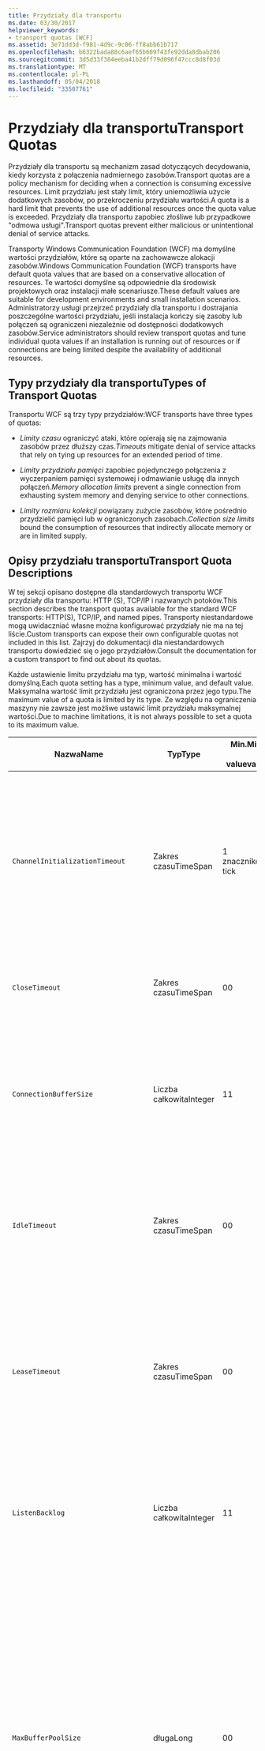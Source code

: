 ```yaml
---
title: Przydziały dla transportu
ms.date: 03/30/2017
helpviewer_keywords:
- transport quotas [WCF]
ms.assetid: 3e71dd3d-f981-4d9c-9c06-ff8abb61b717
ms.openlocfilehash: b6322bada88c6aef65b609f43fe92dda8dbab206
ms.sourcegitcommit: 3d5d33f384eeba41b2dff79d096f47ccc8d8f03d
ms.translationtype: MT
ms.contentlocale: pl-PL
ms.lasthandoff: 05/04/2018
ms.locfileid: "33507761"
---
```

# <a name="transport-quotas"></a><span data-ttu-id="9a625-102">Przydziały dla transportu</span><span class="sxs-lookup"><span data-stu-id="9a625-102">Transport Quotas</span></span>
<span data-ttu-id="9a625-103">Przydziały dla transportu są mechanizm zasad dotyczących decydowania, kiedy korzysta z połączenia nadmiernego zasobów.</span><span class="sxs-lookup"><span data-stu-id="9a625-103">Transport quotas are a policy mechanism for deciding when a connection is consuming excessive resources.</span></span> <span data-ttu-id="9a625-104">Limit przydziału jest stały limit, który uniemożliwia użycie dodatkowych zasobów, po przekroczeniu przydziału wartości.</span><span class="sxs-lookup"><span data-stu-id="9a625-104">A quota is a hard limit that prevents the use of additional resources once the quota value is exceeded.</span></span> <span data-ttu-id="9a625-105">Przydziały dla transportu zapobiec złośliwe lub przypadkowe "odmowa usługi".</span><span class="sxs-lookup"><span data-stu-id="9a625-105">Transport quotas prevent either malicious or unintentional denial of service attacks.</span></span>  
  
 <span data-ttu-id="9a625-106">Transporty Windows Communication Foundation (WCF) ma domyślne wartości przydziałów, które są oparte na zachowawcze alokacji zasobów.</span><span class="sxs-lookup"><span data-stu-id="9a625-106">Windows Communication Foundation (WCF) transports have default quota values that are based on a conservative allocation of resources.</span></span> <span data-ttu-id="9a625-107">Te wartości domyślne są odpowiednie dla środowisk projektowych oraz instalacji małe scenariusze.</span><span class="sxs-lookup"><span data-stu-id="9a625-107">These default values are suitable for development environments and small installation scenarios.</span></span> <span data-ttu-id="9a625-108">Administratorzy usługi przejrzeć przydziały dla transportu i dostrajania poszczególne wartości przydziału, jeśli instalacja kończy się zasoby lub połączeń są ograniczeni niezależnie od dostępności dodatkowych zasobów.</span><span class="sxs-lookup"><span data-stu-id="9a625-108">Service administrators should review transport quotas and tune individual quota values if an installation is running out of resources or if connections are being limited despite the availability of additional resources.</span></span>  
  
## <a name="types-of-transport-quotas"></a><span data-ttu-id="9a625-109">Typy przydziały dla transportu</span><span class="sxs-lookup"><span data-stu-id="9a625-109">Types of Transport Quotas</span></span>  
 <span data-ttu-id="9a625-110">Transportu WCF są trzy typy przydziałów:</span><span class="sxs-lookup"><span data-stu-id="9a625-110">WCF transports have three types of quotas:</span></span>  
  
-   <span data-ttu-id="9a625-111">*Limity czasu* ograniczyć ataki, które opierają się na zajmowania zasobów przez dłuższy czas.</span><span class="sxs-lookup"><span data-stu-id="9a625-111">*Timeouts* mitigate denial of service attacks that rely on tying up resources for an extended period of time.</span></span>  
  
-   <span data-ttu-id="9a625-112">*Limity przydziału pamięci* zapobiec pojedynczego połączenia z wyczerpaniem pamięci systemowej i odmawianie usługę dla innych połączeń.</span><span class="sxs-lookup"><span data-stu-id="9a625-112">*Memory allocation limits* prevent a single connection from exhausting system memory and denying service to other connections.</span></span>  
  
-   <span data-ttu-id="9a625-113">*Limity rozmiaru kolekcji* powiązany zużycie zasobów, które pośrednio przydzielić pamięci lub w ograniczonych zasobach.</span><span class="sxs-lookup"><span data-stu-id="9a625-113">*Collection size limits* bound the consumption of resources that indirectly allocate memory or are in limited supply.</span></span>  
  
## <a name="transport-quota-descriptions"></a><span data-ttu-id="9a625-114">Opisy przydziału transportu</span><span class="sxs-lookup"><span data-stu-id="9a625-114">Transport Quota Descriptions</span></span>  
 <span data-ttu-id="9a625-115">W tej sekcji opisano dostępne dla standardowych transportu WCF przydziały dla transportu: HTTP (S), TCP/IP i nazwanych potoków.</span><span class="sxs-lookup"><span data-stu-id="9a625-115">This section describes the transport quotas available for the standard WCF transports: HTTP(S), TCP/IP, and named pipes.</span></span> <span data-ttu-id="9a625-116">Transporty niestandardowe mogą uwidaczniać własne można konfigurować przydziały nie ma na tej liście.</span><span class="sxs-lookup"><span data-stu-id="9a625-116">Custom transports can expose their own configurable quotas not included in this list.</span></span> <span data-ttu-id="9a625-117">Zajrzyj do dokumentacji dla niestandardowych transportu dowiedzieć się o jego przydziałów.</span><span class="sxs-lookup"><span data-stu-id="9a625-117">Consult the documentation for a custom transport to find out about its quotas.</span></span>  
  
 <span data-ttu-id="9a625-118">Każde ustawienie limitu przydziału ma typ, wartość minimalna i wartość domyślną.</span><span class="sxs-lookup"><span data-stu-id="9a625-118">Each quota setting has a type, minimum value, and default value.</span></span> <span data-ttu-id="9a625-119">Maksymalna wartość limit przydziału jest ograniczona przez jego typu.</span><span class="sxs-lookup"><span data-stu-id="9a625-119">The maximum value of a quota is limited by its type.</span></span> <span data-ttu-id="9a625-120">Ze względu na ograniczenia maszyny nie zawsze jest możliwe ustawić limit przydziału maksymalnej wartości.</span><span class="sxs-lookup"><span data-stu-id="9a625-120">Due to machine limitations, it is not always possible to set a quota to its maximum value.</span></span>  
  
|<span data-ttu-id="9a625-121">Nazwa</span><span class="sxs-lookup"><span data-stu-id="9a625-121">Name</span></span>|<span data-ttu-id="9a625-122">Typ</span><span class="sxs-lookup"><span data-stu-id="9a625-122">Type</span></span>|<span data-ttu-id="9a625-123">Min.</span><span class="sxs-lookup"><span data-stu-id="9a625-123">Min.</span></span><br /><br /> <span data-ttu-id="9a625-124">value</span><span class="sxs-lookup"><span data-stu-id="9a625-124">value</span></span>|<span data-ttu-id="9a625-125">Domyślny</span><span class="sxs-lookup"><span data-stu-id="9a625-125">Default</span></span><br /><br /> <span data-ttu-id="9a625-126">value</span><span class="sxs-lookup"><span data-stu-id="9a625-126">value</span></span>|<span data-ttu-id="9a625-127">Opis</span><span class="sxs-lookup"><span data-stu-id="9a625-127">Description</span></span>|  
|----------|----------|--------------------|-----------------------|-----------------|  
|`ChannelInitializationTimeout`|<span data-ttu-id="9a625-128">Zakres czasu</span><span class="sxs-lookup"><span data-stu-id="9a625-128">TimeSpan</span></span>|<span data-ttu-id="9a625-129">1 znaczników</span><span class="sxs-lookup"><span data-stu-id="9a625-129">1 tick</span></span>|<span data-ttu-id="9a625-130">5 s</span><span class="sxs-lookup"><span data-stu-id="9a625-130">5 sec</span></span>|<span data-ttu-id="9a625-131">Maksymalny czas oczekiwania na połączenie do wysłania preambuły podczas wstępnej Odczyt.</span><span class="sxs-lookup"><span data-stu-id="9a625-131">Maximum time to wait for a connection to send the preamble during the initial read.</span></span> <span data-ttu-id="9a625-132">Odebrano te dane przed uwierzytelnianie odbywa się.</span><span class="sxs-lookup"><span data-stu-id="9a625-132">This data is received before authentication occurs.</span></span> <span data-ttu-id="9a625-133">To ustawienie jest zwykle znacznie mniejszy niż `ReceiveTimeout` wartość przydziału.</span><span class="sxs-lookup"><span data-stu-id="9a625-133">This setting is generally much smaller than the `ReceiveTimeout` quota value.</span></span>|  
|`CloseTimeout`|<span data-ttu-id="9a625-134">Zakres czasu</span><span class="sxs-lookup"><span data-stu-id="9a625-134">TimeSpan</span></span>|<span data-ttu-id="9a625-135">0</span><span class="sxs-lookup"><span data-stu-id="9a625-135">0</span></span>|<span data-ttu-id="9a625-136">1 min</span><span class="sxs-lookup"><span data-stu-id="9a625-136">1 min</span></span>|<span data-ttu-id="9a625-137">Maksymalny czas oczekiwania na połączenie zamknąć przed transportu zgłasza wyjątek.</span><span class="sxs-lookup"><span data-stu-id="9a625-137">Maximum time to wait for a connection to close before the transport raises an exception.</span></span>|  
|`ConnectionBufferSize`|<span data-ttu-id="9a625-138">Liczba całkowita</span><span class="sxs-lookup"><span data-stu-id="9a625-138">Integer</span></span>|<span data-ttu-id="9a625-139">1</span><span class="sxs-lookup"><span data-stu-id="9a625-139">1</span></span>|<span data-ttu-id="9a625-140">8 KB</span><span class="sxs-lookup"><span data-stu-id="9a625-140">8 KB</span></span>|<span data-ttu-id="9a625-141">Rozmiar w bajtach, wysyłania i odbierania buforów transportu źródłowego.</span><span class="sxs-lookup"><span data-stu-id="9a625-141">Size, in bytes, of the transmit and receive buffers of the underlying transport.</span></span> <span data-ttu-id="9a625-142">Zwiększanie rozmiaru buforu może zwiększyć przepustowość podczas wysyłania dużych wiadomości.</span><span class="sxs-lookup"><span data-stu-id="9a625-142">Increasing the buffer size can improve throughput when sending large messages.</span></span>|  
|`IdleTimeout`|<span data-ttu-id="9a625-143">Zakres czasu</span><span class="sxs-lookup"><span data-stu-id="9a625-143">TimeSpan</span></span>|<span data-ttu-id="9a625-144">0</span><span class="sxs-lookup"><span data-stu-id="9a625-144">0</span></span>|<span data-ttu-id="9a625-145">2 minuty</span><span class="sxs-lookup"><span data-stu-id="9a625-145">2 min</span></span>|<span data-ttu-id="9a625-146">Maksymalny czas połączenia z puli może być bezczynna, zanim zostanie zamknięty.</span><span class="sxs-lookup"><span data-stu-id="9a625-146">Maximum time a pooled connection can remain idle before being closed.</span></span><br /><br /> <span data-ttu-id="9a625-147">To ustawienie dotyczy tylko puli połączeń.</span><span class="sxs-lookup"><span data-stu-id="9a625-147">This setting only applies to pooled connections.</span></span>|  
|`LeaseTimeout`|<span data-ttu-id="9a625-148">Zakres czasu</span><span class="sxs-lookup"><span data-stu-id="9a625-148">TimeSpan</span></span>|<span data-ttu-id="9a625-149">0</span><span class="sxs-lookup"><span data-stu-id="9a625-149">0</span></span>|<span data-ttu-id="9a625-150">5 minut</span><span class="sxs-lookup"><span data-stu-id="9a625-150">5 min</span></span>|<span data-ttu-id="9a625-151">Maksymalny okres istnienia aktywnego połączenia z puli.</span><span class="sxs-lookup"><span data-stu-id="9a625-151">Maximum lifetime of an active pooled connection.</span></span> <span data-ttu-id="9a625-152">Po upływie określonego czasu, gdy bieżące żądanie zostanie obsłużone powoduje zamknięcie połączenia.</span><span class="sxs-lookup"><span data-stu-id="9a625-152">After the specified time elapses, the connection closes once the current request is serviced.</span></span><br /><br /> <span data-ttu-id="9a625-153">To ustawienie dotyczy tylko puli połączeń.</span><span class="sxs-lookup"><span data-stu-id="9a625-153">This setting only applies to pooled connections.</span></span>|  
|`ListenBacklog`|<span data-ttu-id="9a625-154">Liczba całkowita</span><span class="sxs-lookup"><span data-stu-id="9a625-154">Integer</span></span>|<span data-ttu-id="9a625-155">1</span><span class="sxs-lookup"><span data-stu-id="9a625-155">1</span></span>|<span data-ttu-id="9a625-156">10</span><span class="sxs-lookup"><span data-stu-id="9a625-156">10</span></span>|<span data-ttu-id="9a625-157">Odmówiono maksymalną liczbę połączeń, które mogą mieć unserviced odbiornika przed dodatkowych połączeń do określonego punktu końcowego.</span><span class="sxs-lookup"><span data-stu-id="9a625-157">Maximum number of connections that the listener can have unserviced before additional connections to that endpoint are denied.</span></span>|  
|`MaxBufferPoolSize`|<span data-ttu-id="9a625-158">długa</span><span class="sxs-lookup"><span data-stu-id="9a625-158">Long</span></span>|<span data-ttu-id="9a625-159">0</span><span class="sxs-lookup"><span data-stu-id="9a625-159">0</span></span>|<span data-ttu-id="9a625-160">512 KB</span><span class="sxs-lookup"><span data-stu-id="9a625-160">512 KB</span></span>|<span data-ttu-id="9a625-161">Maksymalna ilość pamięci, w bajtach, które devotes transportu do puli buforów komunikatów wielokrotnego użytku.</span><span class="sxs-lookup"><span data-stu-id="9a625-161">Maximum memory, in bytes, that the transport devotes to pooling reusable message buffers.</span></span> <span data-ttu-id="9a625-162">Gdy puli nie może dostarczyć bufor komunikatów, bufor nowego jest przydzielane tymczasowych.</span><span class="sxs-lookup"><span data-stu-id="9a625-162">When the pool cannot supply a message buffer, a new buffer is allocated for temporary use.</span></span><br /><br /> <span data-ttu-id="9a625-163">Urządzenia, które utworzyć wiele fabryk kanałów i odbiorników można przydzielić duże ilości pamięci dla puli bufora.</span><span class="sxs-lookup"><span data-stu-id="9a625-163">Installations that create many channel factories or listeners can allocate large amounts of memory for buffer pools.</span></span> <span data-ttu-id="9a625-164">Zmniejsza to rozmiar buforu może znacznie zmniejszyć użycie pamięci w tym scenariuszu.</span><span class="sxs-lookup"><span data-stu-id="9a625-164">Reducing this buffer size can greatly reduce memory usage in this scenario.</span></span>|  
|`MaxBufferSize`|<span data-ttu-id="9a625-165">Liczba całkowita</span><span class="sxs-lookup"><span data-stu-id="9a625-165">Integer</span></span>|<span data-ttu-id="9a625-166">1</span><span class="sxs-lookup"><span data-stu-id="9a625-166">1</span></span>|<span data-ttu-id="9a625-167">64 KB</span><span class="sxs-lookup"><span data-stu-id="9a625-167">64 KB</span></span>|<span data-ttu-id="9a625-168">Maksymalny rozmiar w bajtach buforu, używane do strumieniowego przesyłania danych.</span><span class="sxs-lookup"><span data-stu-id="9a625-168">Maximum size, in bytes, of a buffer used for streaming data.</span></span> <span data-ttu-id="9a625-169">Jeśli ten przydział transportu nie jest ustawiona, lub transport nie korzysta z przesyłania strumieniowego, a następnie wartość przydziału jest taka sama jak mniejszy z `MaxReceivedMessageSize` wartość przydziału i <xref:System.Int32.MaxValue>.</span><span class="sxs-lookup"><span data-stu-id="9a625-169">If this transport quota is not set, or the transport is not using streaming, then the quota value is the same as the smaller of the `MaxReceivedMessageSize` quota value and <xref:System.Int32.MaxValue>.</span></span>|  
|`MaxOutboundConnectionsPerEndpoint`|<span data-ttu-id="9a625-170">Liczba całkowita</span><span class="sxs-lookup"><span data-stu-id="9a625-170">Integer</span></span>|<span data-ttu-id="9a625-171">1</span><span class="sxs-lookup"><span data-stu-id="9a625-171">1</span></span>|<span data-ttu-id="9a625-172">10</span><span class="sxs-lookup"><span data-stu-id="9a625-172">10</span></span>|<span data-ttu-id="9a625-173">Maksymalna liczba połączeń wychodzących, które mogą być powiązane z określonym punktem końcowym.</span><span class="sxs-lookup"><span data-stu-id="9a625-173">Maximum number of outgoing connections that can be associated with a particular endpoint.</span></span><br /><br /> <span data-ttu-id="9a625-174">To ustawienie dotyczy tylko puli połączeń.</span><span class="sxs-lookup"><span data-stu-id="9a625-174">This setting only applies to pooled connections.</span></span>|  
|`MaxOutputDelay`|<span data-ttu-id="9a625-175">Zakres czasu</span><span class="sxs-lookup"><span data-stu-id="9a625-175">TimeSpan</span></span>|<span data-ttu-id="9a625-176">0</span><span class="sxs-lookup"><span data-stu-id="9a625-176">0</span></span>|<span data-ttu-id="9a625-177">200 ms</span><span class="sxs-lookup"><span data-stu-id="9a625-177">200 ms</span></span>|<span data-ttu-id="9a625-178">Maksymalny czas oczekiwania, po operacji wysyłania dla przetwarzania wsadowego dodatkowych komunikatów w ramach jednej operacji.</span><span class="sxs-lookup"><span data-stu-id="9a625-178">Maximum time to wait after a send operation for batching additional messages in a single operation.</span></span> <span data-ttu-id="9a625-179">Komunikaty są wysyłane wcześniej, jeśli bufor transportu źródłowego zostaje zapełniony.</span><span class="sxs-lookup"><span data-stu-id="9a625-179">Messages are sent earlier if the buffer of the underlying transport becomes full.</span></span> <span data-ttu-id="9a625-180">Wysyłanie dodatkowych komunikatów nie powoduje resetowania opóźnienie.</span><span class="sxs-lookup"><span data-stu-id="9a625-180">Sending additional messages does not reset the delay period.</span></span>|  
|`MaxPendingAccepts`|<span data-ttu-id="9a625-181">Liczba całkowita</span><span class="sxs-lookup"><span data-stu-id="9a625-181">Integer</span></span>|<span data-ttu-id="9a625-182">1</span><span class="sxs-lookup"><span data-stu-id="9a625-182">1</span></span>|<span data-ttu-id="9a625-183">1</span><span class="sxs-lookup"><span data-stu-id="9a625-183">1</span></span>|<span data-ttu-id="9a625-184">Maksymalna liczba akceptuje kanałów, że odbiornik może mieć oczekiwania.</span><span class="sxs-lookup"><span data-stu-id="9a625-184">Maximum number of accepts for channels that the listener can have waiting.</span></span><br /><br /> <span data-ttu-id="9a625-185">Brak odstęp czasu między Kończenie akceptacji i uruchomienie nowej accept.</span><span class="sxs-lookup"><span data-stu-id="9a625-185">There is an interval of time between the accept completing and a new accept starting.</span></span> <span data-ttu-id="9a625-186">Zwiększanie rozmiaru tej kolekcji może uniemożliwić klienci łączący się w danym przedziale czasu z usuwane.</span><span class="sxs-lookup"><span data-stu-id="9a625-186">Increasing this collection size can prevent clients that connect during this interval from being dropped.</span></span>|  
|`MaxPendingConnections`|<span data-ttu-id="9a625-187">Liczba całkowita</span><span class="sxs-lookup"><span data-stu-id="9a625-187">Integer</span></span>|<span data-ttu-id="9a625-188">1</span><span class="sxs-lookup"><span data-stu-id="9a625-188">1</span></span>|<span data-ttu-id="9a625-189">10</span><span class="sxs-lookup"><span data-stu-id="9a625-189">10</span></span>|<span data-ttu-id="9a625-190">Maksymalna liczba połączeń odbiornika może mieć oczekuje na zatwierdzenie przez aplikację.</span><span class="sxs-lookup"><span data-stu-id="9a625-190">Maximum number of connections that the listener can have waiting to be accepted by the application.</span></span> <span data-ttu-id="9a625-191">Po przekroczeniu tej wartości limitu przydziału nowych połączeń przychodzących są usuwane, a nie oczekuje na zatwierdzenie.</span><span class="sxs-lookup"><span data-stu-id="9a625-191">When this quota value is exceeded, new incoming connections are dropped rather than waiting to be accepted.</span></span><br /><br /> <span data-ttu-id="9a625-192">Połączenie funkcji, takich jak zabezpieczenia wiadomości może spowodować klienta otworzyć więcej niż jedno połączenie.</span><span class="sxs-lookup"><span data-stu-id="9a625-192">Connection features such as message security can cause a client to open more than one connection.</span></span> <span data-ttu-id="9a625-193">Administratorzy usługi należy uwzględnić te dodatkowe połączenia podczas ustawiania tej wartości limitu przydziału.</span><span class="sxs-lookup"><span data-stu-id="9a625-193">Service administrators should account for these additional connections when setting this quota value.</span></span>|  
|`MaxReceivedMessageSize`|<span data-ttu-id="9a625-194">długa</span><span class="sxs-lookup"><span data-stu-id="9a625-194">Long</span></span>|<span data-ttu-id="9a625-195">1</span><span class="sxs-lookup"><span data-stu-id="9a625-195">1</span></span>|<span data-ttu-id="9a625-196">64 KB</span><span class="sxs-lookup"><span data-stu-id="9a625-196">64 KB</span></span>|<span data-ttu-id="9a625-197">Maksymalny rozmiar w bajtach odebranej wiadomości, włącznie z nagłówkami, zanim transportu zgłasza wyjątek.</span><span class="sxs-lookup"><span data-stu-id="9a625-197">Maximum size, in bytes, of a received message, including headers, before the transport raises an exception.</span></span>|  
|`OpenTimeout`|<span data-ttu-id="9a625-198">Zakres czasu</span><span class="sxs-lookup"><span data-stu-id="9a625-198">TimeSpan</span></span>|<span data-ttu-id="9a625-199">0</span><span class="sxs-lookup"><span data-stu-id="9a625-199">0</span></span>|<span data-ttu-id="9a625-200">1 min</span><span class="sxs-lookup"><span data-stu-id="9a625-200">1 min</span></span>|<span data-ttu-id="9a625-201">Maksymalny czas oczekiwania na połączenie, należy ustanowić przed transportu zgłasza wyjątek.</span><span class="sxs-lookup"><span data-stu-id="9a625-201">Maximum time to wait for a connection to be established before the transport raises an exception.</span></span>|  
|`ReceiveTimeout`|<span data-ttu-id="9a625-202">Zakres czasu</span><span class="sxs-lookup"><span data-stu-id="9a625-202">TimeSpan</span></span>|<span data-ttu-id="9a625-203">0</span><span class="sxs-lookup"><span data-stu-id="9a625-203">0</span></span>|<span data-ttu-id="9a625-204">10 minut</span><span class="sxs-lookup"><span data-stu-id="9a625-204">10 min</span></span>|<span data-ttu-id="9a625-205">Maksymalny czas oczekiwania na ukończenie transportu zgłasza wyjątek operacji odczytu.</span><span class="sxs-lookup"><span data-stu-id="9a625-205">Maximum time to wait for a read operation to complete before the transport raises an exception.</span></span>|  
|`SendTimeout`|<span data-ttu-id="9a625-206">Zakres czasu</span><span class="sxs-lookup"><span data-stu-id="9a625-206">Timespan</span></span>|<span data-ttu-id="9a625-207">0</span><span class="sxs-lookup"><span data-stu-id="9a625-207">0</span></span>|<span data-ttu-id="9a625-208">1 min</span><span class="sxs-lookup"><span data-stu-id="9a625-208">1 min</span></span>|<span data-ttu-id="9a625-209">Maksymalny czas oczekiwania na ukończenie transportu zgłasza wyjątek operacji zapisu.</span><span class="sxs-lookup"><span data-stu-id="9a625-209">Maximum time to wait for a write operation to complete before the transport raises an exception.</span></span>|  
  
 <span data-ttu-id="9a625-210">Przydziały dla transportu `MaxPendingConnections` i `MaxOutboundConnectionsPerEndpoint` są łączone w pojedynczy transportu przydziału o nazwie `MaxConnections` po ustawieniu za pośrednictwem powiązania lub konfiguracji.</span><span class="sxs-lookup"><span data-stu-id="9a625-210">The transport quotas `MaxPendingConnections` and `MaxOutboundConnectionsPerEndpoint` are combined into a single transport quota called `MaxConnections` when set through the binding or configuration.</span></span> <span data-ttu-id="9a625-211">Element powiązania umożliwia ustawienie wartości tych zasobów pojedynczo.</span><span class="sxs-lookup"><span data-stu-id="9a625-211">Only the binding element allows setting these quota values individually.</span></span> <span data-ttu-id="9a625-212">`MaxConnections` Przydziału transportu ma takie same wartości minimalna i domyślne.</span><span class="sxs-lookup"><span data-stu-id="9a625-212">The `MaxConnections` transport quota has the same minimum and default values.</span></span>  
  
## <a name="setting-transport-quotas"></a><span data-ttu-id="9a625-213">Przydziały dla transportu ustawienie</span><span class="sxs-lookup"><span data-stu-id="9a625-213">Setting Transport Quotas</span></span>  
 <span data-ttu-id="9a625-214">Przydziały dla transportu są ustawiane przez element powiązania transportu powiązania transportu, konfiguracji aplikacji lub zasad hosta.</span><span class="sxs-lookup"><span data-stu-id="9a625-214">Transport quotas are set through the transport binding element, the transport binding, application configuration, or host policy.</span></span> <span data-ttu-id="9a625-215">Ten dokument nie obejmuje ustawienia transportu za pośrednictwem zasad hosta.</span><span class="sxs-lookup"><span data-stu-id="9a625-215">This document does not cover setting transports through host policy.</span></span> <span data-ttu-id="9a625-216">Zajrzyj do dokumentacji dla transportu źródłowego do wykrywania ustawień przydziały zasad hosta.</span><span class="sxs-lookup"><span data-stu-id="9a625-216">Consult the documentation for the underlying transport to discover the settings for host policy quotas.</span></span> <span data-ttu-id="9a625-217">[Konfigurowanie protokołów HTTP i HTTPS](../../../../docs/framework/wcf/feature-details/configuring-http-and-https.md) temacie opisano ustawienia limitu przydziału dla sterownika Http.sys.</span><span class="sxs-lookup"><span data-stu-id="9a625-217">The [Configuring HTTP and HTTPS](../../../../docs/framework/wcf/feature-details/configuring-http-and-https.md) topic describes quota settings for the Http.sys driver.</span></span> <span data-ttu-id="9a625-218">Wyszukiwanie Microsoft Knowledge Base, aby uzyskać więcej informacji o konfigurowaniu limitów systemu Windows na HTTP, TCP/IP i połączenia nazwanego potoku.</span><span class="sxs-lookup"><span data-stu-id="9a625-218">Search the Microsoft Knowledge Base for more information about configuring Windows limits on HTTP, TCP/IP, and named pipe connections.</span></span>  
  
 <span data-ttu-id="9a625-219">Inne typy przydziałów pośrednio dotyczą transportów.</span><span class="sxs-lookup"><span data-stu-id="9a625-219">Other types of quotas apply indirectly to transports.</span></span> <span data-ttu-id="9a625-220">Kodera wiadomości, który używa transportu do przekształcenia wiadomości w bajtach może mieć własne ustawienia limitu przydziału.</span><span class="sxs-lookup"><span data-stu-id="9a625-220">The message encoder that the transport uses to transform a message into bytes can have its own quota settings.</span></span> <span data-ttu-id="9a625-221">Jednak te przydziały są niezależne od typu używanego transportu.</span><span class="sxs-lookup"><span data-stu-id="9a625-221">However, these quotas are independent of the type of transport being used.</span></span>  
  
### <a name="controlling-transport-quotas-from-the-binding-element"></a><span data-ttu-id="9a625-222">Kontrolowanie przydziały dla transportu z elementu powiązania</span><span class="sxs-lookup"><span data-stu-id="9a625-222">Controlling Transport Quotas from the Binding Element</span></span>  
 <span data-ttu-id="9a625-223">Ustawianie przydziałów transportu za pośrednictwem elementu powiązania zapewnia największą elastyczność w kontrolowanie zachowania transportu.</span><span class="sxs-lookup"><span data-stu-id="9a625-223">Setting transport quotas through the binding element offers the greatest flexibility in controlling the transport's behavior.</span></span> <span data-ttu-id="9a625-224">Domyślne limity czasu dla zamknięty, Otwórz, Receive i wysyłać operacje są pobierane z powiązania po utworzeniu kanału.</span><span class="sxs-lookup"><span data-stu-id="9a625-224">The default timeouts for Close, Open, Receive, and Send operations are taken from the binding when a channel is built.</span></span>  
  
|<span data-ttu-id="9a625-225">Nazwa</span><span class="sxs-lookup"><span data-stu-id="9a625-225">Name</span></span>|<span data-ttu-id="9a625-226">HTTP</span><span class="sxs-lookup"><span data-stu-id="9a625-226">HTTP</span></span>|<span data-ttu-id="9a625-227">TCP/IP</span><span class="sxs-lookup"><span data-stu-id="9a625-227">TCP/IP</span></span>|<span data-ttu-id="9a625-228">Nazwany potok</span><span class="sxs-lookup"><span data-stu-id="9a625-228">Named pipe</span></span>|  
|----------|----------|-------------|----------------|  
|`ChannelInitializationTimeout`||<span data-ttu-id="9a625-229">X</span><span class="sxs-lookup"><span data-stu-id="9a625-229">X</span></span>|<span data-ttu-id="9a625-230">X</span><span class="sxs-lookup"><span data-stu-id="9a625-230">X</span></span>|  
|`CloseTimeout`||||  
|`ConnectionBufferSize`||<span data-ttu-id="9a625-231">X</span><span class="sxs-lookup"><span data-stu-id="9a625-231">X</span></span>|<span data-ttu-id="9a625-232">X</span><span class="sxs-lookup"><span data-stu-id="9a625-232">X</span></span>|  
|`IdleTimeout`||<span data-ttu-id="9a625-233">X</span><span class="sxs-lookup"><span data-stu-id="9a625-233">X</span></span>|<span data-ttu-id="9a625-234">X</span><span class="sxs-lookup"><span data-stu-id="9a625-234">X</span></span>|  
|`LeaseTimeout`||<span data-ttu-id="9a625-235">X</span><span class="sxs-lookup"><span data-stu-id="9a625-235">X</span></span>||  
|`ListenBacklog`||<span data-ttu-id="9a625-236">X</span><span class="sxs-lookup"><span data-stu-id="9a625-236">X</span></span>||  
|`MaxBufferPoolSize`|<span data-ttu-id="9a625-237">X</span><span class="sxs-lookup"><span data-stu-id="9a625-237">X</span></span>|<span data-ttu-id="9a625-238">X</span><span class="sxs-lookup"><span data-stu-id="9a625-238">X</span></span>|<span data-ttu-id="9a625-239">X</span><span class="sxs-lookup"><span data-stu-id="9a625-239">X</span></span>|  
|`MaxBufferSize`|<span data-ttu-id="9a625-240">X</span><span class="sxs-lookup"><span data-stu-id="9a625-240">X</span></span>|<span data-ttu-id="9a625-241">X</span><span class="sxs-lookup"><span data-stu-id="9a625-241">X</span></span>|<span data-ttu-id="9a625-242">X</span><span class="sxs-lookup"><span data-stu-id="9a625-242">X</span></span>|  
|`MaxOutboundConnectionsPerEndpoint`||<span data-ttu-id="9a625-243">X</span><span class="sxs-lookup"><span data-stu-id="9a625-243">X</span></span>|<span data-ttu-id="9a625-244">X</span><span class="sxs-lookup"><span data-stu-id="9a625-244">X</span></span>|  
|`MaxOutputDelay`||<span data-ttu-id="9a625-245">X</span><span class="sxs-lookup"><span data-stu-id="9a625-245">X</span></span>|<span data-ttu-id="9a625-246">X</span><span class="sxs-lookup"><span data-stu-id="9a625-246">X</span></span>|  
|`MaxPendingAccepts`||<span data-ttu-id="9a625-247">X</span><span class="sxs-lookup"><span data-stu-id="9a625-247">X</span></span>|<span data-ttu-id="9a625-248">X</span><span class="sxs-lookup"><span data-stu-id="9a625-248">X</span></span>|  
|`MaxPendingConnections`||<span data-ttu-id="9a625-249">X</span><span class="sxs-lookup"><span data-stu-id="9a625-249">X</span></span>|<span data-ttu-id="9a625-250">X</span><span class="sxs-lookup"><span data-stu-id="9a625-250">X</span></span>|  
|`MaxReceivedMessageSize`|<span data-ttu-id="9a625-251">X</span><span class="sxs-lookup"><span data-stu-id="9a625-251">X</span></span>|<span data-ttu-id="9a625-252">X</span><span class="sxs-lookup"><span data-stu-id="9a625-252">X</span></span>|<span data-ttu-id="9a625-253">X</span><span class="sxs-lookup"><span data-stu-id="9a625-253">X</span></span>|  
|`OpenTimeout`||||  
|`ReceiveTimeout`||||  
|`SendTimeout`||||  
  
### <a name="controlling-transport-quotas-from-the-binding"></a><span data-ttu-id="9a625-254">Kontrolowanie przydziały dla transportu z wiązania</span><span class="sxs-lookup"><span data-stu-id="9a625-254">Controlling Transport Quotas from the Binding</span></span>  
 <span data-ttu-id="9a625-255">Ustawianie przydziałów transportu za pośrednictwem powiązania oferuje uproszczony zestaw przydziałów, które można wybierać podczas nadal zapewniające dostęp do najbardziej typowych wartości limitu przydziału.</span><span class="sxs-lookup"><span data-stu-id="9a625-255">Setting transport quotas through the binding offers a simplified set of quotas to choose from while still giving access to the most common quota values.</span></span>  
  
|<span data-ttu-id="9a625-256">Nazwa</span><span class="sxs-lookup"><span data-stu-id="9a625-256">Name</span></span>|<span data-ttu-id="9a625-257">HTTP</span><span class="sxs-lookup"><span data-stu-id="9a625-257">HTTP</span></span>|<span data-ttu-id="9a625-258">TCP/IP</span><span class="sxs-lookup"><span data-stu-id="9a625-258">TCP/IP</span></span>|<span data-ttu-id="9a625-259">Nazwany potok</span><span class="sxs-lookup"><span data-stu-id="9a625-259">Named pipe</span></span>|  
|----------|----------|-------------|----------------|  
|`ChannelInitializationTimeout`||||  
|`CloseTimeout`|<span data-ttu-id="9a625-260">X</span><span class="sxs-lookup"><span data-stu-id="9a625-260">X</span></span>|<span data-ttu-id="9a625-261">X</span><span class="sxs-lookup"><span data-stu-id="9a625-261">X</span></span>|<span data-ttu-id="9a625-262">X</span><span class="sxs-lookup"><span data-stu-id="9a625-262">X</span></span>|  
|`ConnectionBufferSize`||||  
|`IdleTimeout`||||  
|`LeaseTimeout`||||  
|`ListenBacklog`||<span data-ttu-id="9a625-263">X</span><span class="sxs-lookup"><span data-stu-id="9a625-263">X</span></span>||  
|`MaxBufferPoolSize`|<span data-ttu-id="9a625-264">X</span><span class="sxs-lookup"><span data-stu-id="9a625-264">X</span></span>|<span data-ttu-id="9a625-265">X</span><span class="sxs-lookup"><span data-stu-id="9a625-265">X</span></span>|<span data-ttu-id="9a625-266">X</span><span class="sxs-lookup"><span data-stu-id="9a625-266">X</span></span>|  
|`MaxBufferSize`|<span data-ttu-id="9a625-267">1</span><span class="sxs-lookup"><span data-stu-id="9a625-267">1</span></span>|<span data-ttu-id="9a625-268">X</span><span class="sxs-lookup"><span data-stu-id="9a625-268">X</span></span>|<span data-ttu-id="9a625-269">X</span><span class="sxs-lookup"><span data-stu-id="9a625-269">X</span></span>|  
|`MaxOutboundConnectionsPerEndpoint`||<span data-ttu-id="9a625-270">2</span><span class="sxs-lookup"><span data-stu-id="9a625-270">2</span></span>|<span data-ttu-id="9a625-271">2</span><span class="sxs-lookup"><span data-stu-id="9a625-271">2</span></span>|  
|`MaxOutputDelay`||||  
|`MaxPendingAccepts`||||  
|`MaxPendingConnections`||<span data-ttu-id="9a625-272">2</span><span class="sxs-lookup"><span data-stu-id="9a625-272">2</span></span>|<span data-ttu-id="9a625-273">2</span><span class="sxs-lookup"><span data-stu-id="9a625-273">2</span></span>|  
|`MaxReceivedMessageSize`|<span data-ttu-id="9a625-274">X</span><span class="sxs-lookup"><span data-stu-id="9a625-274">X</span></span>|<span data-ttu-id="9a625-275">X</span><span class="sxs-lookup"><span data-stu-id="9a625-275">X</span></span>|<span data-ttu-id="9a625-276">X</span><span class="sxs-lookup"><span data-stu-id="9a625-276">X</span></span>|  
|`OpenTimeout`|<span data-ttu-id="9a625-277">X</span><span class="sxs-lookup"><span data-stu-id="9a625-277">X</span></span>|<span data-ttu-id="9a625-278">X</span><span class="sxs-lookup"><span data-stu-id="9a625-278">X</span></span>|<span data-ttu-id="9a625-279">X</span><span class="sxs-lookup"><span data-stu-id="9a625-279">X</span></span>|  
|`ReceiveTimeout`|<span data-ttu-id="9a625-280">X</span><span class="sxs-lookup"><span data-stu-id="9a625-280">X</span></span>|<span data-ttu-id="9a625-281">X</span><span class="sxs-lookup"><span data-stu-id="9a625-281">X</span></span>|<span data-ttu-id="9a625-282">X</span><span class="sxs-lookup"><span data-stu-id="9a625-282">X</span></span>|  
|`SendTimeout`|<span data-ttu-id="9a625-283">X</span><span class="sxs-lookup"><span data-stu-id="9a625-283">X</span></span>|<span data-ttu-id="9a625-284">X</span><span class="sxs-lookup"><span data-stu-id="9a625-284">X</span></span>|<span data-ttu-id="9a625-285">X</span><span class="sxs-lookup"><span data-stu-id="9a625-285">X</span></span>|  
  
1.  <span data-ttu-id="9a625-286">`MaxBufferSize` Przydziału transportu jest dostępna tylko na `BasicHttp` powiązania.</span><span class="sxs-lookup"><span data-stu-id="9a625-286">The `MaxBufferSize` transport quota is only available on the `BasicHttp` binding.</span></span> <span data-ttu-id="9a625-287">`WSHttp` Powiązania znajdują się w scenariuszach, które nie obsługują przesyłanej strumieniowo transportu.</span><span class="sxs-lookup"><span data-stu-id="9a625-287">The `WSHttp` bindings are for scenarios that do not support streamed transport modes.</span></span>  
  
2.  <span data-ttu-id="9a625-288">Przydziały dla transportu `MaxPendingConnections` i `MaxOutboundConnectionsPerEndpoint` są łączone w pojedynczy transportu przydziału o nazwie `MaxConnections`.</span><span class="sxs-lookup"><span data-stu-id="9a625-288">The transport quotas `MaxPendingConnections` and `MaxOutboundConnectionsPerEndpoint` are combined into a single transport quota called `MaxConnections`.</span></span>  
  
### <a name="controlling-transport-quotas-from-configuration"></a><span data-ttu-id="9a625-289">Kontrolowanie przydziały dla transportu z konfiguracji</span><span class="sxs-lookup"><span data-stu-id="9a625-289">Controlling Transport Quotas from Configuration</span></span>  
 <span data-ttu-id="9a625-290">Konfiguracja aplikacji można ustawić tej samej przydziały dla transportu jako bezpośredni dostęp do właściwości dla wiązania.</span><span class="sxs-lookup"><span data-stu-id="9a625-290">Application configuration can set the same transport quotas as directly accessing properties on a binding.</span></span> <span data-ttu-id="9a625-291">W plikach konfiguracji nazwę przydziału transportu zawsze rozpoczyna się od małej litery.</span><span class="sxs-lookup"><span data-stu-id="9a625-291">In configuration files, the name of a transport quota always starts with a lowercase letter.</span></span> <span data-ttu-id="9a625-292">Na przykład `CloseTimeout` odpowiada właściwości powiązania `closeTimeout` ustawieniu konfiguracji i `MaxConnections` odpowiada właściwości powiązania `maxConnections` ustawieniu konfiguracji.</span><span class="sxs-lookup"><span data-stu-id="9a625-292">For example, the `CloseTimeout` property on a binding corresponds to the `closeTimeout` setting in configuration and the `MaxConnections` property on a binding corresponds to the `maxConnections` setting in configuration.</span></span>  
  
## <a name="see-also"></a><span data-ttu-id="9a625-293">Zobacz też</span><span class="sxs-lookup"><span data-stu-id="9a625-293">See Also</span></span>  
 <xref:System.ServiceModel.Channels.HttpsTransportBindingElement>  
 <xref:System.ServiceModel.Channels.HttpTransportBindingElement>  
 <xref:System.ServiceModel.Channels.TcpTransportBindingElement>  
 <xref:System.ServiceModel.Channels.NamedPipeTransportBindingElement>  
 <xref:System.ServiceModel.Channels.ConnectionOrientedTransportBindingElement>  
 <xref:System.ServiceModel.Channels.TransportBindingElement>
